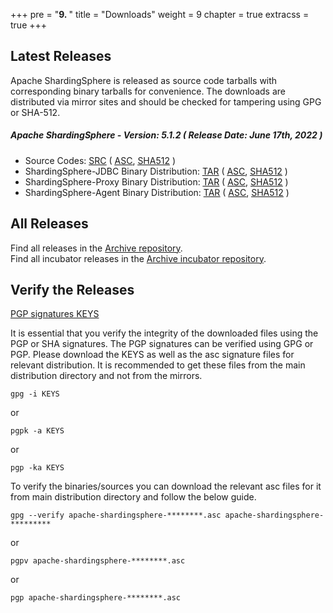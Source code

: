 +++
pre = "<b>9. </b>"
title = "Downloads"
weight = 9
chapter = true
extracss = true
+++

## Latest Releases

Apache ShardingSphere is released as source code tarballs with corresponding binary tarballs for convenience.
The downloads are distributed via mirror sites and should be checked for tampering using GPG or SHA-512.

##### Apache ShardingSphere - Version: 5.1.2 ( Release Date: June 17th, 2022 )

- Source Codes: [<u>SRC</u>](https://www.apache.org/dyn/closer.lua/shardingsphere/5.1.2/apache-shardingsphere-5.1.2-src.zip) ( [<u>ASC</u>](https://downloads.apache.org/shardingsphere/5.1.2/apache-shardingsphere-5.1.2-src.zip.asc), [<u>SHA512</u>](https://downloads.apache.org/shardingsphere/5.1.2/apache-shardingsphere-5.1.2-src.zip.sha512) )
- ShardingSphere-JDBC Binary Distribution: [<u>TAR</u>](https://www.apache.org/dyn/closer.lua/shardingsphere/5.1.2/apache-shardingsphere-5.1.2-shardingsphere-jdbc-bin.tar.gz) ( [<u>ASC</u>](https://downloads.apache.org/shardingsphere/5.1.2/apache-shardingsphere-5.1.2-shardingsphere-jdbc-bin.tar.gz.asc), [<u>SHA512</u>](https://downloads.apache.org/shardingsphere/5.1.2/apache-shardingsphere-5.1.2-shardingsphere-jdbc-bin.tar.gz.sha512) )
- ShardingSphere-Proxy Binary Distribution: [<u>TAR</u>](https://www.apache.org/dyn/closer.lua/shardingsphere/5.1.2/apache-shardingsphere-5.1.2-shardingsphere-proxy-bin.tar.gz) ( [<u>ASC</u>](https://downloads.apache.org/shardingsphere/5.1.2/apache-shardingsphere-5.1.2-shardingsphere-proxy-bin.tar.gz.asc), [<u>SHA512</u>](https://downloads.apache.org/shardingsphere/5.1.2/apache-shardingsphere-5.1.2-shardingsphere-proxy-bin.tar.gz.sha512) )
- ShardingSphere-Agent Binary Distribution: [<u>TAR</u>](https://www.apache.org/dyn/closer.lua/shardingsphere/5.1.2/apache-shardingsphere-5.1.2-shardingsphere-agent-bin.tar.gz) ( [<u>ASC</u>](https://downloads.apache.org/shardingsphere/5.1.2/apache-shardingsphere-5.1.2-shardingsphere-agent-bin.tar.gz.asc), [<u>SHA512</u>](https://downloads.apache.org/shardingsphere/5.1.2/apache-shardingsphere-5.1.2-shardingsphere-agent-bin.tar.gz.sha512) )

## All Releases

Find all releases in the [Archive repository](https://archive.apache.org/dist/shardingsphere/).</br>
Find all incubator releases in the [Archive incubator repository](https://archive.apache.org/dist/incubator/shardingsphere/).

## Verify the Releases

[PGP signatures KEYS](https://downloads.apache.org/shardingsphere/KEYS)

It is essential that you verify the integrity of the downloaded files using the PGP or SHA signatures.
The PGP signatures can be verified using GPG or PGP.
Please download the KEYS as well as the asc signature files for relevant distribution.
It is recommended to get these files from the main distribution directory and not from the mirrors.

```shell
gpg -i KEYS
```

or

```shell
pgpk -a KEYS
```

or

```shell
pgp -ka KEYS
```

To verify the binaries/sources you can download the relevant asc files for it from main distribution directory and follow the below guide.

```shell
gpg --verify apache-shardingsphere-********.asc apache-shardingsphere-*********
```

or

```shell
pgpv apache-shardingsphere-********.asc
```

or

```shell
pgp apache-shardingsphere-********.asc
```

